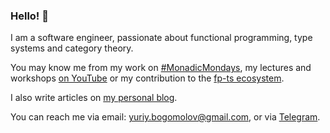 ### Hello! 👋

I am a software engineer, passionate about functional programming, type systems and category theory.

You may know me from my work on [#MonadicMondays](https://github.com/YBogomolov/monadic-mondays), my lectures and workshops [on YouTube](https://www.youtube.com/c/Cronuscpp) or my contribution to the [fp-ts ecosystem](https://gcanti.github.io/fp-ts/ecosystem/).

I also write articles on [my personal blog](https://ybogomolov.me).

You can reach me via email: [yuriy.bogomolov@gmail.com](mailto:yuriy.bogomolov@gmail.com?subject=Hello%20from%20GitHub), or via [Telegram](https://t.me/ybogomolov).

